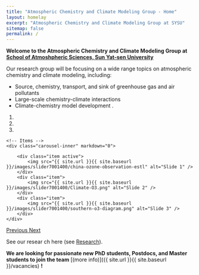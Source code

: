 ```yaml
---
title: "Atmospheric Chemistry and Climate Modeling Group - Home"
layout: homelay
excerpt: "Atmospheric Chemistry and Climate Modeling Group at SYSU"
sitemap: false
permalink: /
---
```

**Welcome to the Atmospheric Chemistry and Climate Modeling Group at [School of Atmoshpheric Sciences, Sun Yat-sen University](https://atmos.sysu.edu.cn/)**

Our research group will be focusing on a wide range topics on atmospheric chemistry and climate modeling, including:
 - Source, chemistry, transport, and sink of greenhouse gas and air pollutants
 - Large-scale chemistry-climate interactions
 - Climate-chemistry model development . 

<div markdown="0" id="carousel" class="carousel slide" data-ride="carousel" data-interval="5000" data-pause="hover" >
    <!-- Menu -->
    <ol class="carousel-indicators">
        <li data-target="#carousel" data-slide-to="0" class="active"></li>
        <li data-target="#carousel" data-slide-to="1"></li>
        <li data-target="#carousel" data-slide-to="2"></li>
    </ol>

    <!-- Items -->
    <div class="carousel-inner" markdown="0">

        <div class="item active">
            <img src="{{ site.url }}{{ site.baseurl }}/images/slider7001400/china-ozone-observation-estl" alt="Slide 1" />
        </div>
        <div class="item">
            <img src="{{ site.url }}{{ site.baseurl }}/images/slider7001400/Climate-O3.png" alt="Slide 2" />
        </div>
        <div class="item">
            <img src="{{ site.url }}{{ site.baseurl }}/images/slider7001400/southern-o3-diagram.png" alt="Slide 3" />
        </div>
    </div>
  <a class="left carousel-control" href="#carousel" role="button" data-slide="prev">
    <span class="glyphicon glyphicon-chevron-left" aria-hidden="true"></span>
    <span class="sr-only">Previous</span>
  </a>
  <a class="right carousel-control" href="#carousel" role="button" data-slide="next">
    <span class="glyphicon glyphicon-chevron-right" aria-hidden="true"></span>
    <span class="sr-only">Next</span>
  </a>
</div>




See our resear ch here (see [Research](research)).


 **We are  looking for passionate new PhD students, Postdocs, and Master students to join the team** [(more info)]({{ site.url }}{{ site.baseurl }}/vacancies) **!**


